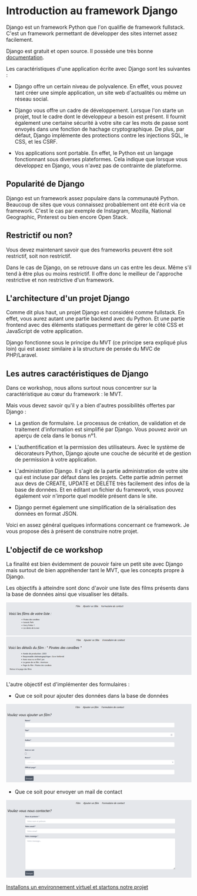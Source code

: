 # Introduction au framework Django

Django est un framework Python que l'on qualifie de framework fullstack. C'est un framework permettant de développer des sites internet assez facilement. 

Django est gratuit et open source. Il possède une très bonne [documentation](https://docs.djangoproject.com/en/4.0/).

Les caractéristiques d'une application écrite avec Django sont les suivantes :

- Django offre un certain niveau de polyvalence. En effet, vous pouvez tant créer une simple application, un site web d'actualités ou même un réseau social. 

- Django vous offre un cadre de développement. Lorsque l'on starte un projet, tout le cadre dont le développeur a besoin est présent. Il fournit également une certaine sécurité à votre site car les mots de passe sont envoyés dans une fonction de hachage cryptographique. De plus, par défaut, Django implémente des protections contre les injections SQL, le CSS, et les CSRF. 

- Vos applications sont portable. En effet, le Python est un langage fonctionnant sous diverses plateformes. Cela indique que lorsque vous développez en Django, vous n'avez pas de contrainte de plateforme. 

## Popularité de Django

Django est un framework assez populaire dans la communauté Python. Beaucoup de sites que vous connaissez probablement ont été écrit via ce framework. C'est le cas par exemple de Instagram, Mozilla, National Geographic, Pinterest ou bien encore Open Stack. 

## Restrictif ou non?

Vous devez maintenant savoir que des frameworks peuvent être soit restrictif, soit non restrictif. 

Dans le cas de Django, on se retrouve dans un cas entre les deux. Même s'il tend à être plus ou moins restrictif. Il offre donc le meilleur de l'approche restrictive et non restrictive d'un framework. 

## L'architecture d'un projet Django

Comme dit plus haut, un projet Django est considéré comme fullstack. En effet, vous aurez autant une partie backend avec du Python. Et une partie frontend avec des éléments statiques permettant de gérer le côté CSS et JavaScript de votre application. 

Django fonctionne sous le principe du MVT (ce principe sera expliqué plus loin) qui est assez similaire à la structure de pensée du MVC de PHP/Laravel. 

## Les autres caractéristiques de Django

Dans ce workshop, nous allons surtout nous concentrer sur la caractéristique au cœur du framework : le MVT. 

Mais vous devez savoir qu'il y a bien d'autres possibilités offertes par Django :

- La gestion de formulaire. Le processus de création, de validation et de traitement d'information est simplifié par Django. Vous pouvez avoir un aperçu de cela dans le bonus n°1. 

- L'authentification et la permission des utilisateurs. Avec le système de décorateurs Python, Django ajoute une couche de sécurité et de gestion de permission à votre application. 

- L'administration Django. Il s'agit de la partie administration de votre site qui est incluse par défaut dans les projets. Cette partie admin permet aux devs de CREATE, UPDATE et DELETE très facilement des infos de la base de données. Et en éditant un fichier du framework, vous pouvez également voir n'importe quel modèle présent dans le site. 

- Django permet également une simplification de la sérialisation des données en format JSON.

Voici en assez général quelques informations concernant ce framework. Je vous propose dès à présent de construire notre projet. 

## L'objectif de ce workshop

La finalité est bien évidemment de pouvoir faire un petit site avec Django mais surtout de bien appréhender tant le MVT, que les concepts propre à Django. 

Les objectifs à atteindre sont donc d'avoir une liste des films présents dans la base de données ainsi que visualiser les détails. 

![](../img/template_list.png)
![](../img/template_details.png)

L'autre objectif est d'implémenter des formulaires :

- Que ce soit pour ajouter des données dans la base de données

![](../img/add_new_movie.png)

- Que ce soit pour envoyer un mail de contact

![](../img/contactus.png)


[Installons un environnement virtuel et startons notre projet](https://github.com/CalcagnoLoic/workshop_python/blob/main/2.Framework_django/01.start_venv.md)
